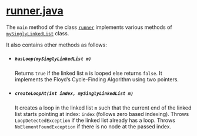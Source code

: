 # [runner.java](../runner.java)
The ```main``` method of the class [```runner```](../runner.java) implements various methods of [```mySinglyLinkedList```](../mySinglyLinkedList.java) class.

It also contains other methods as follows:
* ##### ```hasLoop(mySinglyLinkedList m)```
  Returns ```true``` if the linked list ```m``` is looped else returns ```false```. It implements the Floyd’s Cycle-Finding Algorithm using two pointers.
* ##### ```createLoopAt(int index, mySinglyLinkedList m)```
  It creates a loop in the linked list ```m``` such that the current end of the linked list starts pointing at index: ```index``` (follows zero based indexing). Throws ```LoopDetectedException``` if the linked list already has a loop. Throws ```NoElementFoundException``` if there is no node at the passed index.